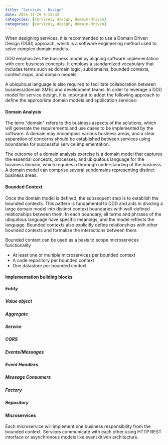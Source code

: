 ```yaml
---
title: "Services - Design"
date: 2024-11-29 9:15:43
categories: [services, design, domain-driven]
categories: [services, design, domain-driven]
---
```


When designing services, it is recommended to use a Domain Driven Design (DDD) approach, which is a software engineering method used to solve complex domain models.

DDD emphasizes the business model by aligning software implementation with core business concepts. It employs a standardized vocabulary that includes terms such as domain logic, subdomains, bounded contexts, context maps, and domain models.

A ubiquitous language is also required to facilitate collaboration between business/domain SMEs and development teams. In order to leverage a DDD model for service design, it is important to adopt the following approach to define the appropriate domain models and application services:

<h4>Domain Analysis</h4>
The term "domain" refers to the business aspects of the solutions, which will generate the requirements and use cases to be implemented by the software. A domain may encompass various business areas, and a clear separation of concerns should be established between services using boundaries for successful service implementation.

The outcome of a domain analysis exercise is a domain model that captures the essential concepts, processes, and ubiquitous language for the business domain, which requires a thorough understanding of the business. A domain model can comprise several subdomains representing distinct business areas.

<h4>Bounded Context</h4>
Once the domain model is defined, the subsequent step is to establish the bounded contexts. This pattern is fundamental to DDD and aids in dividing a large domain model into distinct context boundaries with well-defined relationships between them. In each boundary, all terms and phrases of the ubiquitous language have specific meanings, and the model reflects the language. Bounded contexts also explicitly define relationships with other bounded contexts and formalize the interactions between them.

Bounded context can be used as a basis to scope microservices functionality

<ul>
<li>At least one or multiple microservices per bounded context</li>
<li>A code repository per bounded context</li>
<li>One datastore per bounded context</li>
</ul>

<h4>Implementation building blocks</h4>
<h5>Entity</h5>
<h5>Value object</h5>
<h5>Aggregate</h5>
<h5>Service</h5>
<h5>CQRS</h5>
<h5>Events/Messages</h5>
<h5>Event Handlers</h5>
<h5>Message Consumers</h5>
<h5>Factory</h5>
<h5>Repository</h5>

<h4>Microservices</h4>
Each microservice will implement one business responsibility from the bounded context. Services communicate with each other using HTTP REST interface or asynchronous models like event driven architecture.
